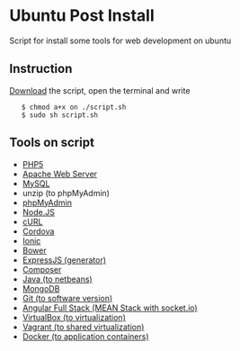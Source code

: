 # Ubuntu Post Install


Script for install some tools for web development on ubuntu

## Instruction

[Download](https://github.com/IgorDePaula/UbuntuPostInstall/releases) the script, open the terminal and write
```
   $ chmod a+x on ./script.sh 
   $ sudo sh script.sh
```


## Tools on script


-  [PHP5](http://www.php.net/)
-  [Apache Web Server](http://httpd.apache.org/)
-  [MySQL](https://www.mysql.com/)
-  unzip (to phpMyAdmin)
-  [phpMyAdmin](http://phpmyadmin.net)
-  [Node.JS](http://www.nodejs.org)
-  [cURL](http://curl.haxx.se/)
-  [Cordova](http://cordova.apache.org)
-  [Ionic](http://www.ionicframework.com)
-  [Bower](http://www.bower.io/)
-  [ExpressJS (generator)](http://expressjs.com/starter/generator.html)
-  [Composer](https://www.getcomposer.org/)
-  [Java (to netbeans)](www.java.com)
-  [MongoDB](http://www.mongodb.org)
-  [Git (to software version)](http://www.git-scm.com)
-  [Angular Full Stack (MEAN Stack with socket.io)](https://github.com/DaftMonk/generator-angular-fullstack/)
-  [VirtualBox (to virtualization)](https://www.virtualbox.org/)
-  [Vagrant (to shared virtualization)](https://www.vagrantup.com/)
-  [Docker (to application containers)](https://www.docker.com/)